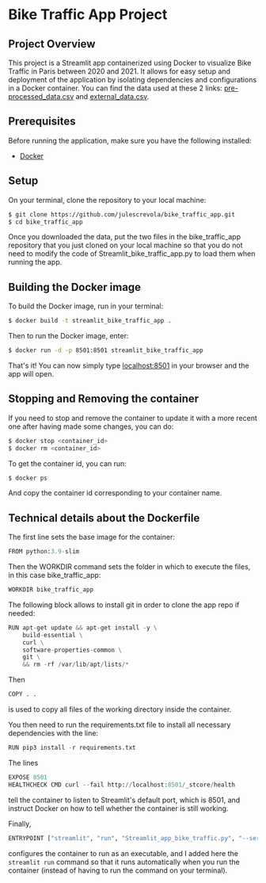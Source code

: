 # Bike Traffic App Project

## Project Overview

This project is a Streamlit app containerized using Docker to visualize Bike Traffic in Paris between 2020 and 2021. It allows for easy setup and deployment of the application by isolating dependencies and configurations in a Docker container.
You can find the data used at these 2 links: [pre-processed_data.csv](https://hecparis-my.sharepoint.com/:x:/g/personal/jules_crevola_hec_edu/EU7xJlbi8H5LiVzRzW7K1j0Bb8JrdJnYgz5puyZUpstq8A?e=hzyirD) and [external_data.csv](https://hecparis-my.sharepoint.com/:x:/g/personal/jules_crevola_hec_edu/Ee0oCWNGBs5KtyyTgcpc-pgBmhS4lq732ZRQeyj0jbnNQg?e=fRajCf).

## Prerequisites

Before running the application, make sure you have the following installed:

- [Docker](https://www.docker.com/get-started)

## Setup

On your terminal, clone the repository to your local machine:

```bash
$ git clone https://github.com/julescrevola/bike_traffic_app.git
$ cd bike_traffic_app
```
Once you downloaded the data, put the two files in the bike_traffic_app repository that you just cloned on your local machine so that you do not need to modify the code of Streamlit_bike_traffic_app.py to load them when running the app.

## Building the Docker image

To build the Docker image, run in your terminal:

```bash
$ docker build -t streamlit_bike_traffic_app .
```

Then to run the Docker image, enter:

```bash
$ docker run -d -p 8501:8501 streamlit_bike_traffic_app
```
That's it! You can now simply type [localhost:8501](http://localhost:8501/) in your browser and the app will open.

## Stopping and Removing the container

If you need to stop and remove the container to update it with a more recent one after having made some changes, you can do:

```bash
$ docker stop <container_id>
$ docker rm <container_id>
```

To get the container id, you can run:

```bash
$ docker ps
```



And copy the container id corresponding to your container name.


## Technical details about the Dockerfile

The first line sets the base image for the container:

```python
FROM python:3.9-slim
```

Then the WORKDIR command sets the folder in which to execute the files, in this case bike_traffic_app:

```python
WORKDIR bike_traffic_app
```

The following block allows to install git in order to clone the app repo if needed:

```python
RUN apt-get update && apt-get install -y \
    build-essential \
    curl \
    software-properties-common \
    git \
    && rm -rf /var/lib/apt/lists/*
```

Then 
```python
COPY . .
```
is used to copy all files of the working directory inside the container.

You then need to run the requirements.txt file to install all necessary dependencies with the line:
```python
RUN pip3 install -r requirements.txt
```

The lines
```python
EXPOSE 8501
HEALTHCHECK CMD curl --fail http://localhost:8501/_stcore/health
```
tell the container to listen to Streamlit's default port, which is 8501, and instruct Docker on how to tell whether the container is still working.

Finally,
```python
ENTRYPOINT ["streamlit", "run", "Streamlit_app_bike_traffic.py", "--server.port=8501", "--server.address=0.0.0.0"]
```
configures the container to run as an executable, and I added here the ```streamlit run``` command so that it runs automatically when you run the container (instead of having to run the command on your terminal).
